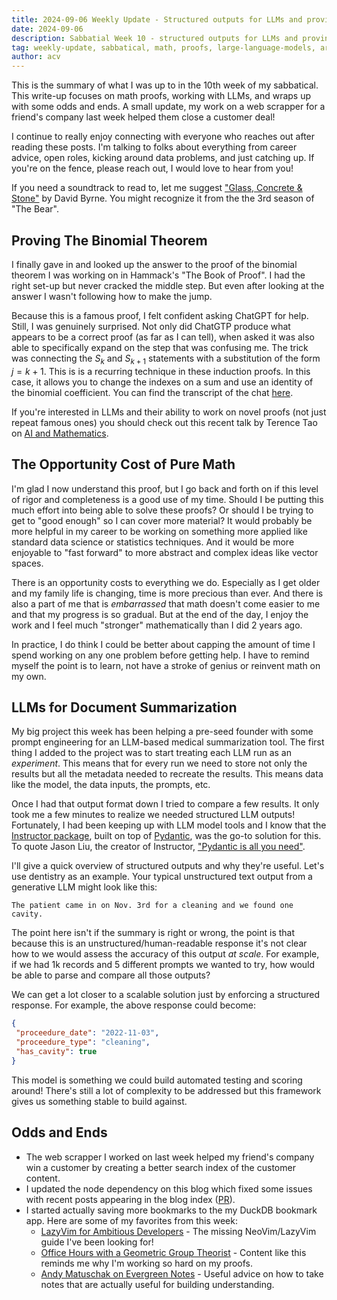 ```yaml
---
title: 2024-09-06 Weekly Update - Structured outputs for LLMs and proving the binomal theorem
date: 2024-09-06
description: Sabbatial Week 10 - structured outputs for LLMs and proving the binomial theorem
tag: weekly-update, sabbatical, math, proofs, large-language-models, artifical-intelligence
author: acv
---
```


This is the summary of what I was up to in the 10th week of my sabbatical. This write-up focuses on math proofs, working with LLMs, and wraps up with some odds and ends. A small update, my work on a web scrapper for a friend's company last week helped them close a customer deal!

I continue to really enjoy connecting with everyone who reaches out after reading these posts. I'm talking to folks about everything from career advice, open roles, kicking around data problems, and just catching up. If you're on the fence, please reach out, I would love to hear from you!

If you need a soundtrack to read to, let me suggest ["Glass, Concrete & Stone"](https://open.spotify.com/track/5JJRxktdvtSjN3AeITJNCs?si=5f4c0c7ed4f341e6) by David Byrne. You might recognize it from the the 3rd season of "The Bear".

## Proving The Binomial Theorem

I finally gave in and looked up the answer to the proof of the binomial theorem I was working on in Hammack's "The Book of Proof". I had the right set-up but never cracked the middle step. But even after looking at the answer I wasn't following how to make the jump.

Because this is a famous proof, I felt confident asking ChatGPT for help. Still, I was genuinely surprised. Not only did ChatGTP produce what appears to be a correct proof (as far as I can tell), when asked it was also able to specifically expand on the step that was confusing me. The trick was connecting the $S_k$ and $S_{k+1}$ statements with a substitution of the form $j = k + 1$. This is is a recurring technique in these induction proofs. In this case, it allows you to change the indexes on a sum and use an identity of the binomial coefficient. You can find the transcript of the chat [here](https://chatgpt.com/share/c22a1c50-aec3-45b5-8d5a-4bfa3a40b625).

If you're interested in LLMs and their ability to work on novel proofs (not just repeat famous ones) you should check out this recent talk by Terence Tao on [AI and Mathematics](https://www.youtube.com/watch?v=e049IoFBnLA).

## The Opportunity Cost of Pure Math

I'm glad I now understand this proof, but I go back and forth on if this level of rigor and completeness is a good use of my time. Should I be putting this much effort into being able to solve these proofs? Or should I be trying to get to "good enough" so I can cover more material? It would probably be more helpful in my career to be working on something more applied like standard data science or statistics techniques. And it would be more enjoyable to "fast forward" to more abstract and complex ideas like vector spaces.

There is an opportunity costs to everything we do. Especially as I get older and my family life is changing, time is more precious than ever. And there is also a part of me that is _embarrassed_ that math doesn't come easier to me and that my progress is so gradual. But at the end of the day, I enjoy the work and I feel much "stronger" mathematically than I did 2 years ago.

In practice, I do think I could be better about capping the amount of time I spend working on any one problem before getting help. I have to remind myself the point is to learn, not have a stroke of genius or reinvent math on my own.

## LLMs for Document Summarization

My big project this week has been helping a pre-seed founder with some prompt engineering for an LLM-based medical summarization tool. The first thing I added to the project was to start treating each LLM run as an _experiment_. This means that for every run we need to store not only the results but all the metadata needed to recreate the results. This means data like the model, the data inputs, the prompts, etc.

Once I had that output format down I tried to compare a few results. It only took me a few minutes to realize we needed structured LLM outputs! Fortunately, I had been keeping up with LLM model tools and I know that the [Instructor package](https://python.useinstructor.com/), built on top of [Pydantic](https://docs.pydantic.dev/latest/), was the go-to solution for this. To quote Jason Liu, the creator of Instructor, ["Pydantic is all you need"](https://x.com/jxnlco/status/1832879090917061076).

I'll give a quick overview of structured outputs and why they're useful. Let's use dentistry as an example. Your typical unstructured text output from a generative LLM might look like this:

```
The patient came in on Nov. 3rd for a cleaning and we found one cavity.
```

The point here isn't if the summary is right or wrong, the point is that because this is an unstructured/human-readable response it's not clear how to we would assess the accuracy of this output _at scale_. For example, if we had 1k records and 5 different prompts we wanted to try, how would be able to parse and compare all those outputs?

We can get a lot closer to a scalable solution just by enforcing a structured response. For example, the above response could become:

```json
{
 "proceedure_date": "2022-11-03",
 "proceedure_type": "cleaning",
 "has_cavity": true 
}
 ```

This model is something we could build automated testing and scoring around! There's still a lot of complexity to be addressed but this framework gives us something stable to build against.

## Odds and Ends

- The web scrapper I worked on last week helped my friend's company win a customer by creating a better search index of the customer content.
- I updated the node dependency on this blog which fixed some issues with recent posts appearing in the blog index ([PR](https://github.com/acviana/vercel-nextjs-blog/pull/26)).
- I started actually saving more bookmarks to the my DuckDB bookmark app. Here are some of my favorites from this week:
 	- [LazyVim for Ambitious Developers](https://lazyvim-ambitious-devs.phillips.codes/) - The missing NeoVim/LazyVim guide I've been looking for!
 	- [Office Hours with a Geometric Group Theorist](https://press.princeton.edu/books/paperback/9780691158662/office-hours-with-a-geometric-group-theorist) - Content like this reminds me why I'm working so hard on my proofs.
 	- [Andy Matuschak on Evergreen Notes](https://notes.andymatuschak.org/About_these_notes?stackedNotes=z5E5QawiXCMbtNtupvxeoEX) - Useful advice on how to take notes that are actually useful for building understanding.
